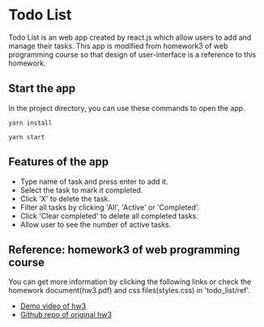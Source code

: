 # Todo List
Todo List is an web app created by react.js which allow users to add and manage their tasks. This app is modified from homework3 of web programming course so that design of user-interface is a reference to this homework.

## Start the app
In the project directory, you can use these commands to open the app.
```
yarn install
```
```
yarn start
```

## Features of the app
- Type name of task and press enter to add it.
- Select the task to mark it completed.
- Click 'X' to delete the task.
- Filter all tasks by clicking 'All', 'Active' or 'Completed'.
- Click 'Clear completed' to delete all completed tasks.
- Allow user to see the number of active tasks.

## Reference: homework3 of web programming course
You can get more information by clicking the following links or check the homework document(hw3.pdf) and css files(styles.css) in 'todo_list/ref'. 
- [Demo video of hw3](https://www.youtube.com/watch?v=Zf1PQAP9uuM)
- [Github repo of original hw3](https://github.com/chiawen0104/wp1111/tree/main/hw3) 

